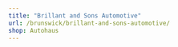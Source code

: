 ```yaml
---
title: "Brillant and Sons Automotive"
url: /brunswick/brillant-and-sons-automotive/
shop: Autohaus
---
```

